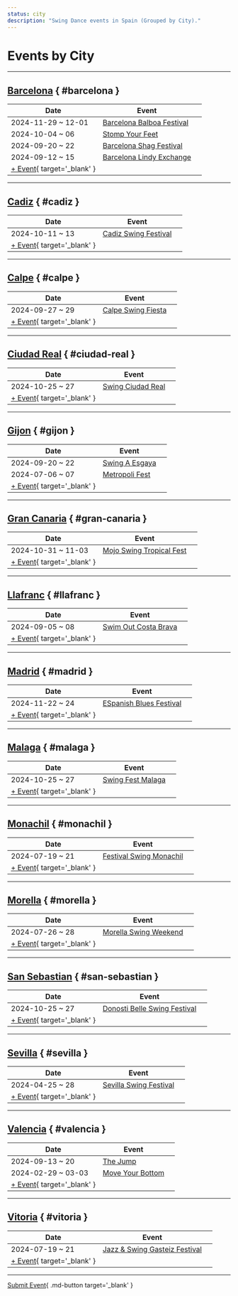 ```yaml
---
status: city
description: "Swing Dance events in Spain (Grouped by City)."
---
```


# Events by City

---

## <a id=barcelona></a>[Barcelona](#barcelona) { #barcelona }

| Date | Event | |
| --- | --- | --- |
| 2024-11-29 ~ 12-01 | [Barcelona Balboa Festival](barcelona-balboa-festival-2024.md) |  |
| 2024-10-04 ~ 06 | [Stomp Your Feet](stomp-your-feet-2024.md) |  |
| 2024-09-20 ~ 22 | [Barcelona Shag Festival](barcelona-shag-festival-2024.md) |  |
| 2024-09-12 ~ 15 | [Barcelona Lindy Exchange](barcelona-lindy-exchange-2024.md) |  |
| [+ Event](https://github.com/swingdance/events/issues/new?assignees=&labels=add+event&projects=&template=02-add_entity.yml&title=%5B2024%2Fes_ES%5D%20%3CName%3E&region=es_ES&province=Barcelona&city=Barcelona&org_id=&date_starts=2024-&date_ends=2024-){ target='_blank' }

---

## <a id=cadiz></a>[Cadiz](#cadiz) { #cadiz }

| Date | Event | |
| --- | --- | --- |
| 2024-10-11 ~ 13 | [Cadiz Swing Festival](cadiz-swing-festival-2024.md) |  |
| [+ Event](https://github.com/swingdance/events/issues/new?assignees=&labels=add+event&projects=&template=02-add_entity.yml&title=%5B2024%2Fes_ES%5D%20%3CName%3E&region=es_ES&province=Cadiz&city=Cadiz&org_id=&date_starts=2024-&date_ends=2024-){ target='_blank' }

---

## <a id=calpe></a>[Calpe](#calpe) { #calpe }

| Date | Event | |
| --- | --- | --- |
| 2024-09-27 ~ 29 | [Calpe Swing Fiesta](calpe-swing-fiesta-2024.md) |  |
| [+ Event](https://github.com/swingdance/events/issues/new?assignees=&labels=add+event&projects=&template=02-add_entity.yml&title=%5B2024%2Fes_ES%5D%20%3CName%3E&region=es_ES&province=Calpe&city=Calpe&org_id=&date_starts=2024-&date_ends=2024-){ target='_blank' }

---

## <a id=ciudad-real></a>[Ciudad Real](#ciudad-real) { #ciudad-real }

| Date | Event | |
| --- | --- | --- |
| 2024-10-25 ~ 27 | [Swing Ciudad Real](swing-ciudad-real-2024.md) |  |
| [+ Event](https://github.com/swingdance/events/issues/new?assignees=&labels=add+event&projects=&template=02-add_entity.yml&title=%5B2024%2Fes_ES%5D%20%3CName%3E&region=es_ES&province=Ciudad%20Real&city=Ciudad%20Real&org_id=&date_starts=2024-&date_ends=2024-){ target='_blank' }

---

## <a id=gijon></a>[Gijon](#gijon) { #gijon }

| Date | Event | |
| --- | --- | --- |
| 2024-09-20 ~ 22 | [Swing A Esgaya](swing-a-esgaya-2024.md) |  |
| 2024-07-06 ~ 07 | [Metropoli Fest](metropoli-fest-2024.md) |  |
| [+ Event](https://github.com/swingdance/events/issues/new?assignees=&labels=add+event&projects=&template=02-add_entity.yml&title=%5B2024%2Fes_ES%5D%20%3CName%3E&region=es_ES&province=Gijon&city=Gijon&org_id=&date_starts=2024-&date_ends=2024-){ target='_blank' }

---

## <a id=gran-canaria></a>[Gran Canaria](#gran-canaria) { #gran-canaria }

| Date | Event | |
| --- | --- | --- |
| 2024-10-31 ~ 11-03 | [Mojo Swing Tropical Fest](mojo-swing-tropical-fest-2024.md) |  |
| [+ Event](https://github.com/swingdance/events/issues/new?assignees=&labels=add+event&projects=&template=02-add_entity.yml&title=%5B2024%2Fes_ES%5D%20%3CName%3E&region=es_ES&province=Gran%20Canaria&city=Gran%20Canaria&org_id=&date_starts=2024-&date_ends=2024-){ target='_blank' }

---

## <a id=llafranc></a>[Llafranc](#llafranc) { #llafranc }

| Date | Event | |
| --- | --- | --- |
| 2024-09-05 ~ 08 | [Swim Out Costa Brava](swim-out-costa-brava-2024.md) |  |
| [+ Event](https://github.com/swingdance/events/issues/new?assignees=&labels=add+event&projects=&template=02-add_entity.yml&title=%5B2024%2Fes_ES%5D%20%3CName%3E&region=es_ES&province=Llafranc&city=Llafranc&org_id=&date_starts=2024-&date_ends=2024-){ target='_blank' }

---

## <a id=madrid></a>[Madrid](#madrid) { #madrid }

| Date | Event | |
| --- | --- | --- |
| 2024-11-22 ~ 24 | [ESpanish Blues Festival](espanish-blues-festival-2024.md) |  |
| [+ Event](https://github.com/swingdance/events/issues/new?assignees=&labels=add+event&projects=&template=02-add_entity.yml&title=%5B2024%2Fes_ES%5D%20%3CName%3E&region=es_ES&province=Madrid&city=Madrid&org_id=&date_starts=2024-&date_ends=2024-){ target='_blank' }

---

## <a id=malaga></a>[Malaga](#malaga) { #malaga }

| Date | Event | |
| --- | --- | --- |
| 2024-10-25 ~ 27 | [Swing Fest Malaga](swing-fest-malaga-2024.md) |  |
| [+ Event](https://github.com/swingdance/events/issues/new?assignees=&labels=add+event&projects=&template=02-add_entity.yml&title=%5B2024%2Fes_ES%5D%20%3CName%3E&region=es_ES&province=Malaga&city=Malaga&org_id=&date_starts=2024-&date_ends=2024-){ target='_blank' }

---

## <a id=monachil></a>[Monachil](#monachil) { #monachil }

| Date | Event | |
| --- | --- | --- |
| 2024-07-19 ~ 21 | [Festival Swing Monachil](festival-swing-monachil-2024.md) |  |
| [+ Event](https://github.com/swingdance/events/issues/new?assignees=&labels=add+event&projects=&template=02-add_entity.yml&title=%5B2024%2Fes_ES%5D%20%3CName%3E&region=es_ES&province=Monachil&city=Monachil&org_id=&date_starts=2024-&date_ends=2024-){ target='_blank' }

---

## <a id=morella></a>[Morella](#morella) { #morella }

| Date | Event | |
| --- | --- | --- |
| 2024-07-26 ~ 28 | [Morella Swing Weekend](morella-swing-weekend-2024.md) |  |
| [+ Event](https://github.com/swingdance/events/issues/new?assignees=&labels=add+event&projects=&template=02-add_entity.yml&title=%5B2024%2Fes_ES%5D%20%3CName%3E&region=es_ES&province=Morella&city=Morella&org_id=&date_starts=2024-&date_ends=2024-){ target='_blank' }

---

## <a id=san-sebastian></a>[San Sebastian](#san-sebastian) { #san-sebastian }

| Date | Event | |
| --- | --- | --- |
| 2024-10-25 ~ 27 | [Donosti Belle Swing Festival](donosti-belle-swing-festival-2024.md) |  |
| [+ Event](https://github.com/swingdance/events/issues/new?assignees=&labels=add+event&projects=&template=02-add_entity.yml&title=%5B2024%2Fes_ES%5D%20%3CName%3E&region=es_ES&province=San%20Sebastian&city=San%20Sebastian&org_id=&date_starts=2024-&date_ends=2024-){ target='_blank' }

---

## <a id=sevilla></a>[Sevilla](#sevilla) { #sevilla }

| Date | Event | |
| --- | --- | --- |
| 2024-04-25 ~ 28 | [Sevilla Swing Festival](sevilla-swing-festival-2024.md) |  |
| [+ Event](https://github.com/swingdance/events/issues/new?assignees=&labels=add+event&projects=&template=02-add_entity.yml&title=%5B2024%2Fes_ES%5D%20%3CName%3E&region=es_ES&province=Sevilla&city=Sevilla&org_id=&date_starts=2024-&date_ends=2024-){ target='_blank' }

---

## <a id=valencia></a>[Valencia](#valencia) { #valencia }

| Date | Event | |
| --- | --- | --- |
| 2024-09-13 ~ 20 | [The Jump](the-jump-2024.md) |  |
| 2024-02-29 ~ 03-03 | [Move Your Bottom](move-your-bottom-2024.md) |  |
| [+ Event](https://github.com/swingdance/events/issues/new?assignees=&labels=add+event&projects=&template=02-add_entity.yml&title=%5B2024%2Fes_ES%5D%20%3CName%3E&region=es_ES&province=Valencia&city=Valencia&org_id=&date_starts=2024-&date_ends=2024-){ target='_blank' }

---

## <a id=vitoria></a>[Vitoria](#vitoria) { #vitoria }

| Date | Event | |
| --- | --- | --- |
| 2024-07-19 ~ 21 | [Jazz & Swing Gasteiz Festival](jazz-n-swing-gasteiz-festival-2024.md) |  |
| [+ Event](https://github.com/swingdance/events/issues/new?assignees=&labels=add+event&projects=&template=02-add_entity.yml&title=%5B2024%2Fes_ES%5D%20%3CName%3E&region=es_ES&province=Vitoria&city=Vitoria&org_id=&date_starts=2024-&date_ends=2024-){ target='_blank' }

---

[Submit Event](https://github.com/swingdance/events/issues/new?assignees=&labels=add+event&projects=&template=02-add_entity.yml&title=%5Bes_ES%5D%20%3CName%3E&region=es_ES&province=&city=&org_id=2024){ .md-button target='_blank' }
